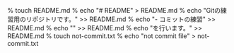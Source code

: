 % touch README.md
% echo "# README" > README.md
% echo "Gitの練習用のリポジトリです。" >> README.md
% echo "- コミットの練習" >> README.md
% echo "" >> README.md
% echo "を行います。" >> README.md
% touch not-commit.txt
% echo "not commit file" > not-commit.txt